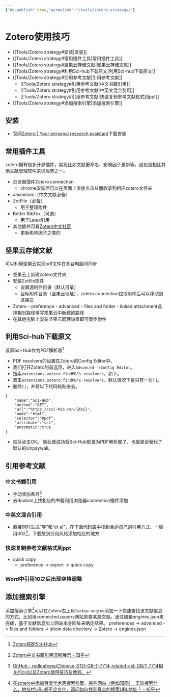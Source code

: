 ```yaml
---
{"dg-publish":true,"permalink":"/tools/zotero-strategy/"}
---
```



# Zotero使用技巧

- [[Tools/Zotero strategy#安装\|安装]]
- [[Tools/Zotero strategy#常用插件工具\|常用插件工具]]
- [[Tools/Zotero strategy#坚果云存储文献\|坚果云存储文献]]
- [[Tools/Zotero strategy#利用Sci-hub下载原文\|利用Sci-hub下载原文]]
- [[Tools/Zotero strategy#引用参考文献\|引用参考文献]]
	- [[Tools/Zotero strategy#引用参考文献\|中文书籍引用]]
	- [[Tools/Zotero strategy#引用参考文献\|中英文混合引用]]
	- [[Tools/Zotero strategy#引用参考文献\|快速复制参考文献格式到ppt]]
- [[Tools/Zotero strategy#添加搜索引擎\|添加搜索引擎]]

## 安装
- 官网[Zotero | Your personal research assistant](https://www.zotero.org/)下载安装

## 常用插件工具
zotero拥有很多开源插件，实现比如文献重命名、影响因子更新等，这也是相比其他文献管理软件来说优势之一。
- 浏览器插件Zotero connection
	- chrome安装后可以在页面上直接点击从而收录到相应zotero文件夹
- Jasminum（中文文献必备）
- ZotFile（必备）
	- 用于整理附件
- Better BibTex（可选）
	- 用于Latex引用
- 其他插件可看[Zotero中文社区](https://zotero-chinese.gitee.io/zotero-plugins/#/)
	- 更新影响因子之类的

## 坚果云存储文献
可以利用坚果云实现pdf文件在多台电脑间同步
- 坚果云上新建zotero文件夹
- 安装Zotfile插件
	- 设置源附件目录（默认目录）
	- 目标附件目录（坚果云地址），zotero connection拉取附件后可以移动到坚果云
- Zotero - preference - advanced - files and folder - linked attachment选择相对路径填写坚果云中新建的路径
- 在其他电脑上安装坚果云同理设置即可同步附件

## 利用Sci-hub下载原文
设置Sci-Hub作为PDF解析器[^1]
- PDF resolvers的设置在Zotero的Config Editor中。
- 我们打开Zotero的首选项，进入`Advanced-->Config Editor`。
- 搜索`extensions.zotero.findPDFs.resolvers`，如下。
- 双击`extensions.zotero.findPDFs.resolvers`，默认情况下是只有一对`[]`。
- 删除`[]`，并将以下代码粘贴进去。
```text
{
    "name":"Sci-Hub",
    "method":"GET",
    "url":"https://sci-hub.ren/{doi}",
    "mode":"html",
    "selector":"#pdf",
    "attribute":"src",
    "automatic":true
}
```
- 然后点击OK。
到此就成功将Sci-Hub配置为PDF解析器了，也就是说替代了默认的Unpaywall。

## 引用参考文献
### 中文书籍引用
- 手动添加条目[^2]
- 去douban上找相应的书籍利用浏览器connection插件添加
### 中英文混合引用
- 直接同时生成“等”和“et al”，在下面代码库中找到合适自己的引用方式，一般用002[^3]，下载放到引用风格添加相应的地方
### 快速复制参考文献格式到ppt
* quick copy
	* preference -> export -> quick copy
### Word中引用10之后出现空格调整


## 添加搜索引擎
添加搜索引擎[^4]可以在Zotero右上角`lookup engine`添加一下快速查找该文献信息的方式，比如用connected papers网站来查某篇文献。通过编辑engines.json来完成，基于文献信息加上网站本身网址来确定结果。
preferences -> advanced -> files and folders -> show data directory -> Zotero -> engines.json


[^1]: [Zotero搭配Sci-Hub](https://zhuanlan.zhihu.com/p/112141757)
[^2]: [Zotero中文书籍引用流程展示 - 知乎](https://zhuanlan.zhihu.com/p/345447630)
[^3]: [GitHub - redleafnew/Chinese-STD-GB-T-7714-related-csl: GB/T 7714相关的csl以及Zotero使用技巧及教程。](https://github.com/redleafnew/Chinese-std-GB-T-7714-related-csl)
[^4]: [在zotero中添加百度学术等搜索引擎](https://www.jianshu.com/p/3ce2f43daa3a)，[某些网站（例如知网），无论搜索什么，地址栏URL都不会变化，请问如何找到真实的搜索URL地址？ - 知乎](https://www.zhihu.com/question/320027167)
